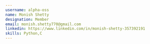 ```yaml
---
username: alpha-oss
name: Monish Shetty
designation: Member
email: monish.shetty770@gmail.com
linkedin: https://www.linkedin.com/in/monish-shetty-357392191
skills: Python,C
---  
```

























